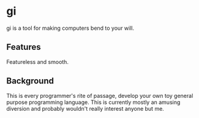 # gi

gi is a tool for making computers bend to your will.

## Features

Featureless and smooth.

## Background

This is every programmer's rite of passage, develop your own toy general
purpose programming language. This is currently mostly an amusing diversion and
probably wouldn't really interest anyone but me.

